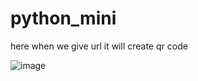 # python_mini

here when we give url it will create qr code

![image](https://github.com/yam456/python_mini/assets/135616309/3beaf35f-91f1-4745-8517-2cce8a0d7d9f)
